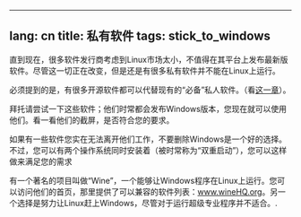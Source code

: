 
---
lang: cn
title: 私有软件
tags: stick_to_windows
---

直到现在，很多软件发行商考虑到Linux市场太小，不值得在其平台上发布最新版软件。尽管这一切正在改变，但是还是有很多私有软件并不能在Linux上运行。

必须提到的是，有很多开源软件都可以代替现有的“必备”私人软件。（看<a href="/items/warez">这一章</a>）。

拜托请尝试一下这些软件；他们时常都会发布Windows版本，您现在就可以使用他们。看一看他们的截屏，是否符合您的要求。

如果有一些软件您实在无法离开他们工作，不要删除Windows是一个好的选择。不过，您可以有两个操作系统同时安装着（被时常称为“双重启动”），您可以这样做来满足您的需求

有一个著名的项目叫做“Wine”，一个能够让Windows程序在Linux上运行。您可以访问他们的首页，那里提供了可以兼容的软件列表：<a href="http://www.winehq.org">www.wineHQ.org</a>。另一个选择是努力让Linux赶上Windows，尽管对于运行超级专业程序并不适合。.

